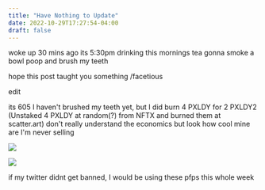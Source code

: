 ```yaml
---
title: "Have Nothing to Update"
date: 2022-10-29T17:27:54-04:00
draft: false
---
```


woke up 30 mins ago its 5:30pm drinking this mornings tea gonna smoke a bowl poop and brush my teeth  

hope this post taught you something /facetious  

edit

its 605 I haven't brushed my teeth yet, but I did burn 4 PXLDY for 2 PXLDY2 (Unstaked 4 PXLDY at random(?) from NFTX and burned them at scatter.art) don't really understand the economics but look how cool mine are I'm never selling 

![](/639.png)  

![](/640.png)  


if my twitter didnt get banned, I would be using these pfps this whole week  


